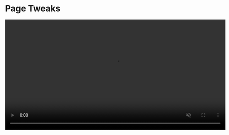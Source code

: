 # Page Tweaks

<video src="./media/macos_page_tweaks.mp4" width="720" type="video/mp4" autoplay muted loop playsinline disablepictureinpicture />

Orion for Mac offers a powerful Page Tweaks feature, allowing you to easily customize your favorite websites. To access this feature, simply click the paintbrush icon in the toolbar. Available options include:

- Toggle dark mode for the site.
- Adjust font size (increase or decrease).
- Change the font.
- Disable sticky headers.
- Remove specific elements by selecting them with your cursor.
